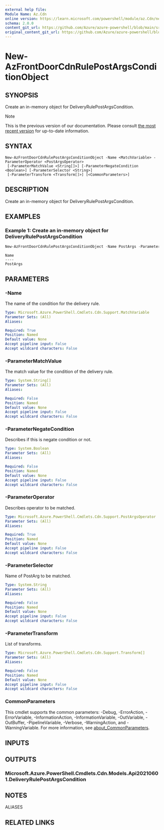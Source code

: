```yaml
---
external help file:
Module Name: Az.Cdn
online version: https://learn.microsoft.com/powershell/module/az.Cdn/new-AzFrontDoorCdnRulePostArgsConditionObject
schema: 2.0.0
content_git_url: https://github.com/Azure/azure-powershell/blob/main/src/Cdn/help/New-AzFrontDoorCdnRulePostArgsConditionObject.md
original_content_git_url: https://github.com/Azure/azure-powershell/blob/main/src/Cdn/help/New-AzFrontDoorCdnRulePostArgsConditionObject.md
---
```


# New-AzFrontDoorCdnRulePostArgsConditionObject

## SYNOPSIS
Create an in-memory object for DeliveryRulePostArgsCondition.

> [!NOTE]
>This is the previous version of our documentation. Please consult [the most recent version](/powershell/module/az.cdn/new-azfrontdoorcdnrulepostargsconditionobject) for up-to-date information.

## SYNTAX

```
New-AzFrontDoorCdnRulePostArgsConditionObject -Name <MatchVariable> -ParameterOperator <PostArgsOperator>
 [-ParameterMatchValue <String[]>] [-ParameterNegateCondition <Boolean>] [-ParameterSelector <String>]
 [-ParameterTransform <Transform[]>] [<CommonParameters>]
```

## DESCRIPTION
Create an in-memory object for DeliveryRulePostArgsCondition.

## EXAMPLES

### Example 1: Create an in-memory object for DeliveryRulePostArgsCondition
```powershell
New-AzFrontDoorCdnRulePostArgsConditionObject -Name PostArgs -ParameterOperator Equal -ParameterMatchValue test -ParameterNegateCondition $False -ParameterSelector test -ParameterTransform Lowercase
```

```output
Name
----
PostArgs
```



## PARAMETERS

### -Name
The name of the condition for the delivery rule.

```yaml
Type: Microsoft.Azure.PowerShell.Cmdlets.Cdn.Support.MatchVariable
Parameter Sets: (All)
Aliases:

Required: True
Position: Named
Default value: None
Accept pipeline input: False
Accept wildcard characters: False
```

### -ParameterMatchValue
The match value for the condition of the delivery rule.

```yaml
Type: System.String[]
Parameter Sets: (All)
Aliases:

Required: False
Position: Named
Default value: None
Accept pipeline input: False
Accept wildcard characters: False
```

### -ParameterNegateCondition
Describes if this is negate condition or not.

```yaml
Type: System.Boolean
Parameter Sets: (All)
Aliases:

Required: False
Position: Named
Default value: None
Accept pipeline input: False
Accept wildcard characters: False
```

### -ParameterOperator
Describes operator to be matched.

```yaml
Type: Microsoft.Azure.PowerShell.Cmdlets.Cdn.Support.PostArgsOperator
Parameter Sets: (All)
Aliases:

Required: True
Position: Named
Default value: None
Accept pipeline input: False
Accept wildcard characters: False
```

### -ParameterSelector
Name of PostArg to be matched.

```yaml
Type: System.String
Parameter Sets: (All)
Aliases:

Required: False
Position: Named
Default value: None
Accept pipeline input: False
Accept wildcard characters: False
```

### -ParameterTransform
List of transforms.

```yaml
Type: Microsoft.Azure.PowerShell.Cmdlets.Cdn.Support.Transform[]
Parameter Sets: (All)
Aliases:

Required: False
Position: Named
Default value: None
Accept pipeline input: False
Accept wildcard characters: False
```

### CommonParameters
This cmdlet supports the common parameters: -Debug, -ErrorAction, -ErrorVariable, -InformationAction, -InformationVariable, -OutVariable, -OutBuffer, -PipelineVariable, -Verbose, -WarningAction, and -WarningVariable. For more information, see [about_CommonParameters](http://go.microsoft.com/fwlink/?LinkID=113216).

## INPUTS

## OUTPUTS

### Microsoft.Azure.PowerShell.Cmdlets.Cdn.Models.Api20210601.DeliveryRulePostArgsCondition

## NOTES

ALIASES

## RELATED LINKS

